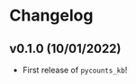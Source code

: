 # Changelog

<!--next-version-placeholder-->

## v0.1.0 (10/01/2022)

- First release of `pycounts_kb`!